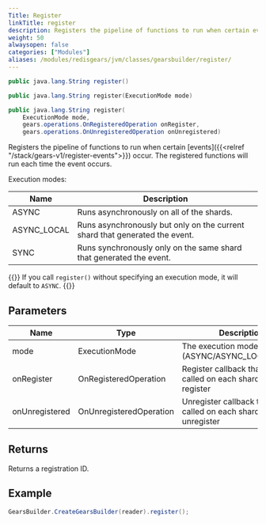 ```yaml
---
Title: Register
linkTitle: register
description: Registers the pipeline of functions to run when certain events occur.
weight: 50
alwaysopen: false
categories: ["Modules"]
aliases: /modules/redisgears/jvm/classes/gearsbuilder/register/
---
```


```java
public java.lang.String register()

public java.lang.String register​(ExecutionMode mode)

public java.lang.String register​(
    ExecutionMode mode, 
    gears.operations.OnRegisteredOperation onRegister, 
    gears.operations.OnUnregisteredOperation onUnregistered)
```

Registers the pipeline of functions to run when certain [events]({{<relref "/stack/gears-v1/register-events">}}) occur. The registered functions will run each time the event occurs.

Execution modes:

| Name | Description |
|------|-------------|
| ASYNC | Runs asynchronously on all of the shards. |
| ASYNC_LOCAL | Runs asynchronously but only on the current shard that generated the event. |
| SYNC | Runs synchronously only on the same shard that generated the event. |

{{<note>}}
If you call `register()` without specifying an execution mode, it will default to `ASYNC`. 
{{</note>}}

## Parameters

| Name | Type | Description |
|------|------|-------------|
| mode | ExecutionMode | The execution mode to use (ASYNC/ASYNC_LOCAL/SYNC) |
| onRegister | OnRegisteredOperation | Register callback that will be called on each shard upon register |
| onUnregistered | OnUnregisteredOperation | Unregister callback that will be called on each shard upon unregister |

## Returns

Returns a registration ID.

## Example

```java
GearsBuilder.CreateGearsBuilder(reader).register();
```